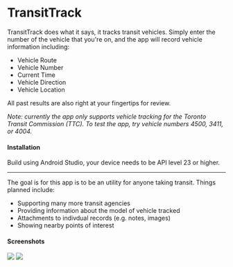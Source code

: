 # TransitTrack

TransitTrack does what it says, it tracks transit vehicles. Simply enter the number of the vehicle that you're on, and the app will record vehicle information including:

* Vehicle Route
* Vehicle Number
* Current Time
* Vehicle Direction
* Vehicle Location

All past results are also right at your fingertips for review.

*Note: currently the app only supports vehicle tracking for the Toronto Transit Commission (TTC). To test the app, try vehicle numbers 4500, 3411, or 4004.*

#### Installation

Build using Android Studio, your device needs to be API level 23 or higher.

---

The goal is for this app is to be an utility for anyone taking transit. Things planned include:

* Supporting many more transit agencies
* Providing information about the model of vehicle tracked
* Attachments to indivdual records (e.g. notes, images)
* Showing nearby points of interest

#### Screenshots
![](https://github.com/voxelpushing/TransitTrackAndroid/blob/master/84079859_186501309162921_4400080951212769280_n.jpg)
![](https://github.com/voxelpushing/TransitTrackAndroid/blob/master/83549190_2905975366109005_5127119425803124736_n.jpg)
